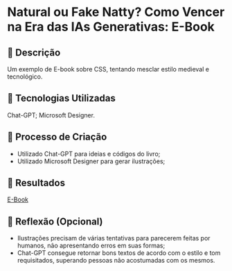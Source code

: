 # Natural ou Fake Natty? Como Vencer na Era das IAs Generativas: E-Book

## 📒 Descrição

Um exemplo de E-book sobre CSS, tentando mesclar estilo medieval e tecnológico.

## 🤖 Tecnologias Utilizadas

Chat-GPT; Microsoft Designer.

## 🧐 Processo de Criação

- Utilizado Chat-GPT para ideias e códigos do livro;
- Utilizado Microsoft Designer para gerar ilustrações;

## 🚀 Resultados

[E-Book](./E-Book/CSS%20Grimoire.pdf)

## 💭 Reflexão (Opcional)

- Ilustrações precisam de várias tentativas para parecerem feitas por humanos, não apresentando erros em suas formas;
- Chat-GPT consegue retornar bons textos de acordo com o estilo e tom requisitados, superando pessoas não acostumadas com os mesmos.
